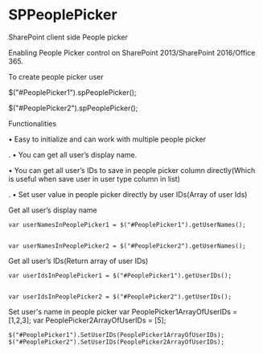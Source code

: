 # SPPeoplePicker




SharePoint client side People picker


Enabling People Picker control on SharePoint 2013/SharePoint 2016/Office 365.






To create people picker user



$("#PeoplePicker1").spPeoplePicker();


$("#PeoplePicker2").spPeoplePicker();






Functionalities


•	Easy to initialize and can work with multiple people picker

.
•	You can get all user’s display name.


•	You can get all user’s IDs to save in people picker column directly(Which is useful when save user in user type column in list)





.
•	Set user value in people picker directly by user IDs(Array of user Ids)


Get all user’s display name



	var userNamesInPeoplePicker1 = $("#PeoplePicker1").getUserNames();


	var userNamesInPeoplePicker2 = $("#PeoplePicker2").getUserNames();






Get all user’s IDs(Return array of user IDs)

	var userIdsInPeoplePicker1 = $("#PeoplePicker1").getUserIDs();


	var userIdsInPeoplePicker2 = $("#PeoplePicker2").getUserIDs();





Set user's name in people picker
	var PeoplePicker1ArrayOfUserIDs = [1,2,3];
	var PeoplePicker2ArrayOfUserIDs = [5];

	$("#PeoplePicker1").SetUserIDs(PeoplePicker1ArrayOfUserIDs);
	$("#PeoplePicker2").SetUserIDs(PeoplePicker2ArrayOfUserIDs);
